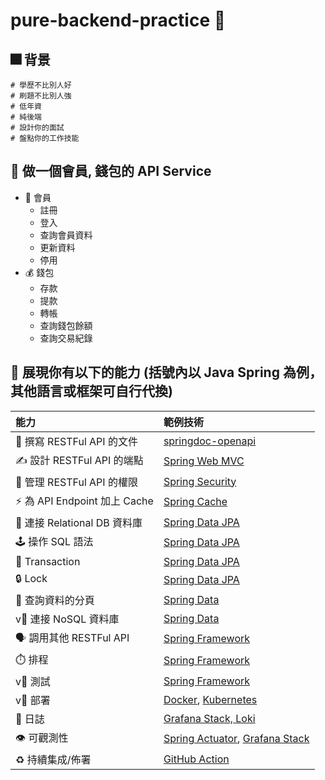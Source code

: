 # pure-backend-practice 📃

## 🎆 背景 
```
# 學歷不比別人好
# 刷題不比別人強
# 低年資
# 純後端
# 設計你的面試
# 盤點你的工作技能
```

## 🗻 做一個會員, 錢包的 API Service
* 👤 會員
  * 註冊
  * 登入
  * 查詢會員資料
  * 更新資料
  * 停用
* 💰 錢包
  * 存款
  * 提款
  * 轉帳
  * 查詢錢包餘額
  * 查詢交易紀錄  

## 💪 展現你有以下的能力 (括號內以 Java Spring 為例，其他語言或框架可自行代換)
| 能力 | 範例技術 |
| :--- | :--- |
| 📝 撰寫 RESTFul API 的文件 | [springdoc-openapi](https://springdoc.org/) |
| ✍️ 設計 RESTFul API 的端點 | [Spring Web MVC](https://docs.spring.io/spring-framework/docs/current/reference/html/web.html) |
| 🔑 管理 RESTFul API 的權限 | [Spring Security](https://spring.io/projects/spring-security) |
| ⚡️ 為 API Endpoint 加上 Cache | [Spring Cache](https://docs.spring.io/spring-framework/docs/current/reference/html/integration.html#cache) |
| 🧬 連接 Relational DB 資料庫 | [Spring Data JPA](https://spring.io/projects/spring-data-jpa) |
| 🕹️ 操作 SQL 語法 | [Spring Data JPA](https://spring.io/projects/spring-data-jpa) |
| 💫 Transaction | [Spring Data JPA](https://spring.io/projects/spring-data-jpa) |
| 🔒 Lock | [Spring Data JPA](https://spring.io/projects/spring-data-jpa) |
| 📖 查詢資料的分頁 | [Spring Data](https://spring.io/projects/spring-data) |
| v🔗 連接 NoSQL 資料庫 | [Spring Data](https://spring.io/projects/spring-data) |
| 🗣️ 調用其他 RESTFul API | [Spring Framework](https://docs.spring.io/spring-framework/docs/current/reference/html/integration.html#rest-client-access) |
| ⏱️ 排程 | [Spring Framework](https://docs.spring.io/spring-framework/docs/current/reference/html/integration.html#scheduling) |
| v🧰 測試 | [Spring Framework](https://docs.spring.io/spring-framework/docs/current/reference/html/testing.html) |
| v🧱 部署 | [Docker](https://github.com/GoogleContainerTools/jib), [Kubernetes](https://k3d.io/) |
| 📃 日誌 | [Grafana Stack, Loki](https://grafana.com/products/enterprise/) |
| 👁️ 可觀測性 | [Spring Actuator](https://docs.spring.io/spring-boot/docs/current/reference/htmlsingle/#actuator), [Grafana Stack](https://grafana.com/products/enterprise/) |
| ♻️ 持續集成/佈署 | [GitHub Action](https://docs.github.com/en/actions/automating-builds-and-tests/building-and-testing-java-with-maven) |
